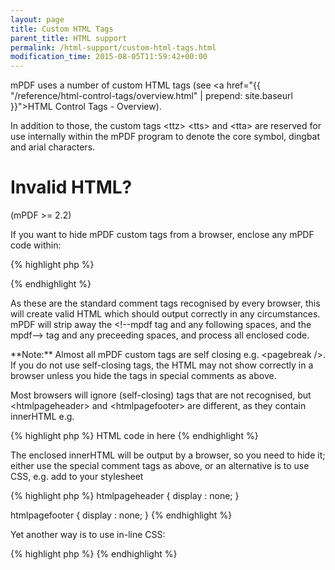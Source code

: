 ```yaml
---
layout: page
title: Custom HTML Tags
parent_title: HTML support
permalink: /html-support/custom-html-tags.html
modification_time: 2015-08-05T11:59:42+00:00
---
```


mPDF uses a number of custom HTML tags (see <a href="{{ "/reference/html-control-tags/overview.html" | prepend: site.baseurl }}">HTML Control Tags - Overview</a>).

In addition to those, the custom tags &lt;ttz&gt; &lt;tts&gt; and &lt;tta&gt; are reserved for use internally within the mPDF program to denote the core symbol, dingbat and arial characters.

# Invalid HTML?

(mPDF &gt;= 2.2)

If you want to hide mPDF custom tags from a browser, enclose any mPDF code within:

{% highlight php %}
<!--mpdf  ..  anything you want to write ...  mpdf-->
{% endhighlight %}

As these are the standard comment tags recognised by every browser, this will create valid HTML which should output correctly in any circumstances. mPDF will strip away the <span class="parameter">&lt;!--mpdf</span> tag and any following spaces, and the <span class="parameter">mpdf--&gt;</span> tag and any preceeding spaces, and process all enclosed code.

<div class="alert alert-info" role="alert">**Note:** Almost all mPDF custom tags are self closing e.g. &lt;pagebreak /&gt;. If you do not use self-closing tags, the HTML may not show correctly in a browser unless you hide the tags in special comments as above.</div>

Most browsers will ignore (self-closing) tags that are not recognised, but &lt;htmlpageheader&gt; and &lt;htmlpagefooter&gt; are different, as they contain innerHTML e.g.

{% highlight php %}
<htmlpageheader name="phname">HTML code in here</htmlpageheader>
{% endhighlight %}

The enclosed innerHTML will be output by a browser, so you need to hide it; either use the special comment tags as above, or an alternative is to use CSS, e.g. add to your stylesheet

{% highlight php %}
htmlpageheader { display : none; }

htmlpagefooter { display : none; }
{% endhighlight %}

Yet another way is to use in-line CSS:

{% highlight php %}
<htmlpageheader name="phname" style="display: none;">HTML code in here</htmlpageheader>
{% endhighlight %}

